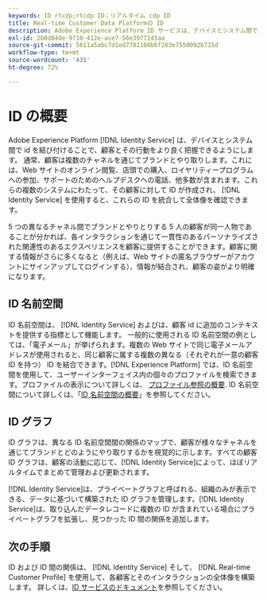 ```yaml
---
keywords: ID rtcdp;rtcdp ID；リアルタイム cdp ID
title: Real-time Customer Data Platformの ID
description: Adobe Experience Platform ID サービスは、デバイスとシステム間で ID を結合することで、顧客とその行動をより良く把握できるようにします。
exl-id: 2b0d84de-9710-412e-ace7-56e3977245aa
source-git-commit: 5611a5abc7d1ed7781108b6f263e7550092b715d
workflow-type: tm+mt
source-wordcount: '431'
ht-degree: 72%

---
```


# ID の概要

Adobe Experience Platform [!DNL Identity Service] は、デバイスとシステム間で id を結び付けることで、顧客とその行動をより良く把握できるようにします。 通常、顧客は複数のチャネルを通じてブランドとやり取りします。これには、Web サイトのオンライン閲覧、店頭での購入、ロイヤリティープログラムへの参加、サポートのためのヘルプデスクへの電話、他多数が含まれます。これらの複数のシステムにわたって、その顧客に対して ID が作成され、 [!DNL Identity Service] を使用すると、これらの ID を統合して全体像を確認できます。

5 つの異なるチャネル間でブランドとやりとりする 5 人の顧客が同一人物であることが分かれば、各インタラクションを通じて一貫性のあるパーソナライズされた関連性のあるエクスペリエンスを顧客に提供することができます。顧客に関する情報がさらに多くなると（例えば、Web サイトの匿名ブラウザーがアカウントにサインアップしてログインする）、情報が結合され、顧客の姿がより明確になります。

## ID 名前空間

ID 名前空間は、 [!DNL Identity Service] およびは、顧客 id に追加のコンテキストを提供する指標として機能します。 一般的に使用される ID 名前空間の例としては、「電子メール」が挙げられます。複数の Web サイトで同じ電子メールアドレスが使用されると、同じ顧客に属する複数の異なる（それぞれが一意の顧客 ID を持つ） ID を結合できます。[!DNL Experience Platform] では、ID 名前空間を使用して、ユーザーインターフェイス内の個々のプロファイルを検索できます。プロファイルの表示について詳しくは、 [プロファイル参照の概要](profile-browse.md). ID 名前空間について詳しくは、「[ID 名前空間の概要](../../identity-service/namespaces.md)」を参照してください。

## ID グラフ

ID グラフは、異なる ID 名前空間間の関係のマップで、顧客が様々なチャネルを通じてブランドとどのようにやり取りするかを視覚的に示します。すべての顧客 ID グラフは、顧客の活動に応じて、[!DNL Identity Service]によって、ほぼリアルタイムでまとめて管理および更新されます。

[!DNL Identity Service]は、プライベートグラフと呼ばれる、組織のみが表示できる、データに基づいて構築された ID グラフを管理します。[!DNL Identity Service]は、取り込んだデータレコードに複数の ID が含まれている場合にプライベートグラフを拡張し、見つかった ID 間の関係を追加します。

## 次の手順

ID および ID 間の関係は、 [!DNL Identity Service] そして、 [!DNL Real-time Customer Profile] を使用して、各顧客とそのインタラクションの全体像を構築します。 詳しくは、[ID サービスのドキュメント](../../identity-service/home.md)を参照してください。
